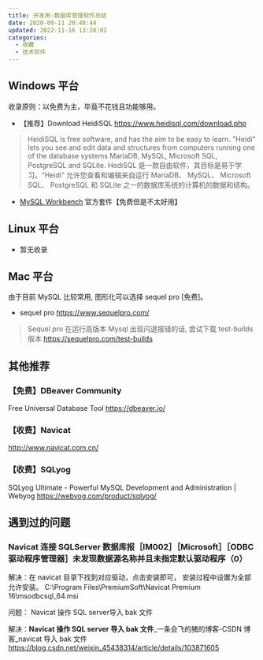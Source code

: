 ```yaml
---
title: 开发用-数据库管理软件总结
date: 2020-09-11 20:48:44
updated: 2022-11-16 13:28:02
categories:
  - 收藏
  - 技术软件
---
```


## Windows 平台

收录原则：以免费为主，毕竟不花钱且功能够用。

* 【推荐】Download HeidiSQL
<https://www.heidisql.com/download.php>

> HeidiSQL is free software, and has the aim to be easy to learn. "Heidi" lets you see and edit data and structures from computers running one of the database systems MariaDB, MySQL, Microsoft SQL, PostgreSQL and SQLite.
> HediSQL 是一款自由软件，其目标是易于学习。“Heidi” 允许您查看和编辑来自运行 MariaDB、 MySQL、 Microsoft SQL、 PostgreSQL 和 SQLite 之一的数据库系统的计算机的数据和结构。

* [MySQL Workbench](https://dev.mysql.com/downloads/workbench/) 官方套件【免费但是不太好用】

## Linux 平台

* 暂无收录

## Mac 平台

由于目前 MySQL 比较常用, 图形化可以选择 sequel pro [免费]。

* sequel pro
<https://www.sequelpro.com/>

> Sequel pro 在运行高版本 Mysql 出现闪退报错的话, 尝试下载 test-builds 版本 <https://sequelpro.com/test-builds>

## 其他推荐

### 【免费】DBeaver Community

Free Universal Database Tool <https://dbeaver.io/>

### 【收费】Navicat

<http://www.navicat.com.cn/>

### 【收费】SQLyog

SQLyog Ultimate - Powerful MySQL Development and Administration | Webyog
<https://webyog.com/product/sqlyog/>

## 遇到过的问题

### Navicat 连接 SQLServer 数据库报［IM002］［Microsoft］［ODBC 驱动程序管理器］未发现数据源名称并且未指定默认驱动程序（0）

解决：在 navicat 目录下找到对应驱动，点击安装即可， 安装过程中设置为全部允许安装。
C:\Program Files\PremiumSoft\Navicat Premium 16\msodbcsql_64.msi

问题： Navicat 操作 SQL server导入 bak 文件

解决：**Navicat 操作 SQL server 导入 bak 文件**_一条会飞的猪的博客-CSDN 博客_navicat 导入 bak 文件
<https://blog.csdn.net/weixin_45438314/article/details/103871605>
